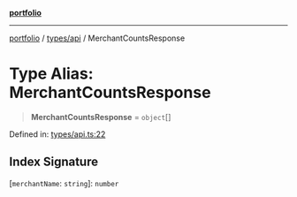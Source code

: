 [**portfolio**](../../../README.md)

***

[portfolio](../../../modules.md) / [types/api](../README.md) / MerchantCountsResponse

# Type Alias: MerchantCountsResponse

> **MerchantCountsResponse** = `object`[]

Defined in: [types/api.ts:22](https://github.com/tnorlund/Portfolio/blob/cc3b7fd87445aa300d75b69796aa960f55590816/portfolio/types/api.ts#L22)

## Index Signature

\[`merchantName`: `string`\]: `number`
